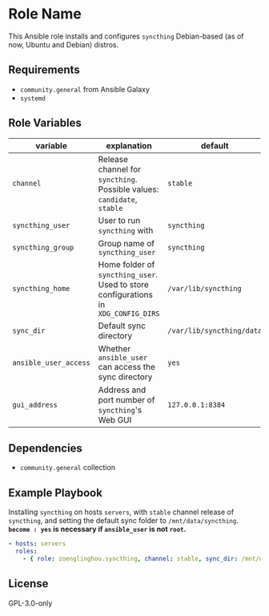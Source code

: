 Role Name
=========

This Ansible role installs and configures `syncthing` Debian-based (as of now, Ubuntu and Debian) distros.

Requirements
------------

- `community.general` from Ansible Galaxy
- `systemd`

Role Variables
--------------

| variable              | explanation                                                                        | default                   |
| --------------------- | ---------------------------------------------------------------------------------- | ------------------------- |
| `channel`             | Release channel for `syncthing`. Possible values: `candidate`, `stable`            | `stable`                  |
| `syncthing_user`      | User to run `syncthing` with                                                       | `syncthing`               |
| `syncthing_group`     | Group name of `syncthing_user`                                                     | `syncthing`               |
| `syncthing_home`      | Home folder of `syncthing_user`. Used to store configurations in `XDG_CONFIG_DIRS` | `/var/lib/syncthing`      |
| `sync_dir`            | Default sync directory                                                             | `/var/lib/syncthing/data` |
| `ansible_user_access` | Whether `ansible_user` can access the sync directory                               | `yes`                     |
| `gui_address`         | Address and port number of `syncthing`'s Web GUI                                   | `127.0.0.1:8384`          |

Dependencies
------------

- `community.general` collection

Example Playbook
----------------

Installing `syncthing` on hosts `servers`, with `stable` channel release of `syncthing`, and setting the default sync folder to `/mnt/data/syncthing`. **`become : yes` is necessary if `ansible_user` is not `root`.**

```yaml
- hosts: servers
  roles:
    - { role: zoenglinghou.syncthing, channel: stable, sync_dir: /mnt/data/syncthing, become: yes }
```

License
-------

GPL-3.0-only

